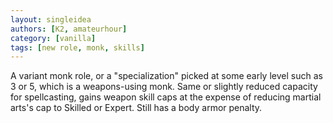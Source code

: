 ```yaml
---
layout: singleidea
authors: [K2, amateurhour]
category: [vanilla]
tags: [new role, monk, skills]
---
```

A variant monk role, or a "specialization" picked at some early level such as 3
or 5, which is a weapons-using monk. Same or slightly reduced capacity for
spellcasting, gains weapon skill caps at the expense of reducing martial arts's
cap to Skilled or Expert. Still has a body armor penalty.
